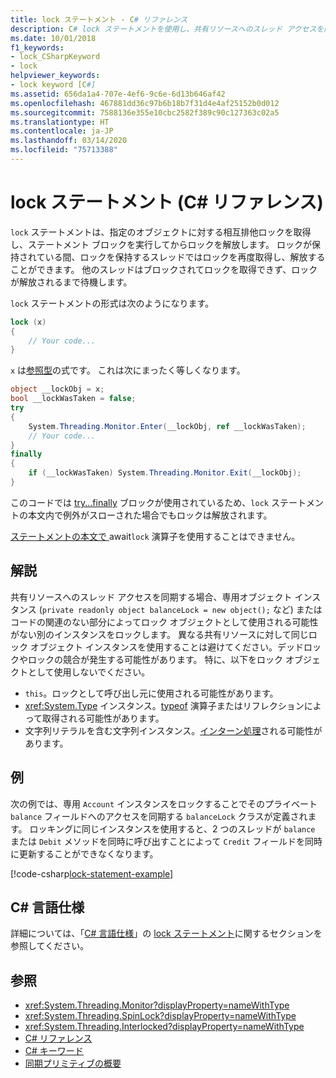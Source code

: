 ```yaml
---
title: lock ステートメント - C# リファレンス
description: C# lock ステートメントを使用し、共有リソースへのスレッド アクセスを同期します
ms.date: 10/01/2018
f1_keywords:
- lock_CSharpKeyword
- lock
helpviewer_keywords:
- lock keyword [C#]
ms.assetid: 656da1a4-707e-4ef6-9c6e-6d13b646af42
ms.openlocfilehash: 467881dd36c97b6b18b7f31d4e4af25152b0d012
ms.sourcegitcommit: 7588136e355e10cbc2582f389c90c127363c02a5
ms.translationtype: HT
ms.contentlocale: ja-JP
ms.lasthandoff: 03/14/2020
ms.locfileid: "75713388"
---
```

# <a name="lock-statement-c-reference"></a>lock ステートメント (C# リファレンス)

`lock` ステートメントは、指定のオブジェクトに対する相互排他ロックを取得し、ステートメント ブロックを実行してからロックを解放します。 ロックが保持されている間、ロックを保持するスレッドではロックを再度取得し、解放することができます。 他のスレッドはブロックされてロックを取得できず、ロックが解放されるまで待機します。

`lock` ステートメントの形式は次のようになります。

```csharp
lock (x)
{
    // Your code...
}
```

`x` は[参照型](reference-types.md)の式です。 これは次にまったく等しくなります。

```csharp
object __lockObj = x;
bool __lockWasTaken = false;
try
{
    System.Threading.Monitor.Enter(__lockObj, ref __lockWasTaken);
    // Your code...
}
finally
{
    if (__lockWasTaken) System.Threading.Monitor.Exit(__lockObj);
}
```

このコードでは [try...finally](try-finally.md) ブロックが使用されているため、`lock` ステートメントの本文内で例外がスローされた場合でもロックは解放されます。

[ ステートメントの本文で ](../operators/await.md)await`lock` 演算子を使用することはできません。

## <a name="remarks"></a>解説

共有リソースへのスレッド アクセスを同期する場合、専用オブジェクト インスタンス (`private readonly object balanceLock = new object();` など) またはコードの関連のない部分によってロック オブジェクトとして使用される可能性がない別のインスタンスをロックします。 異なる共有リソースに対して同じロック オブジェクト インスタンスを使用することは避けてください。デッドロックやロックの競合が発生する可能性があります。 特に、以下をロック オブジェクトとして使用しないでください。

- `this`。ロックとして呼び出し元に使用される可能性があります。
- <xref:System.Type> インスタンス。[typeof](../operators/type-testing-and-cast.md#typeof-operator) 演算子またはリフレクションによって取得される可能性があります。
- 文字列リテラルを含む文字列インスタンス。[インターン処理](/dotnet/api/system.string.intern#remarks)される可能性があります。

## <a name="example"></a>例

次の例では、専用 `Account` インスタンスをロックすることでそのプライベート `balance` フィールドへのアクセスを同期する `balanceLock` クラスが定義されます。 ロッキングに同じインスタンスを使用すると、2 つのスレッドが `balance` または `Debit` メソッドを同時に呼び出すことによって `Credit` フィールドを同時に更新することができなくなります。

[!code-csharp[lock-statement-example](~/samples/snippets/csharp/keywords/LockStatementExample.cs)]

## <a name="c-language-specification"></a>C# 言語仕様

詳細については、「[C# 言語仕様](~/_csharplang/spec/statements.md#the-lock-statement)」の [lock ステートメント](~/_csharplang/spec/introduction.md)に関するセクションを参照してください。

## <a name="see-also"></a>参照

- <xref:System.Threading.Monitor?displayProperty=nameWithType>
- <xref:System.Threading.SpinLock?displayProperty=nameWithType>
- <xref:System.Threading.Interlocked?displayProperty=nameWithType>
- [C# リファレンス](../index.md)
- [C# キーワード](index.md)
- [同期プリミティブの概要](../../../standard/threading/overview-of-synchronization-primitives.md)
